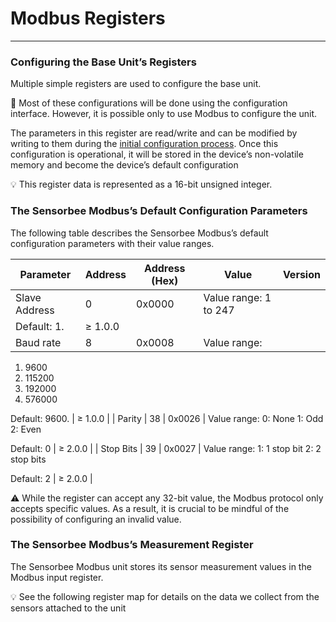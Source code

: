 # Modbus Registers

***

### Configuring the Base Unit’s Registers

Multiple simple registers are used to configure the base unit.

📔 Most of these configurations will be done using the configuration interface. However, it is possible only to use Modbus to configure the unit.

The parameters in this register are read/write and can be modified by writing to them during the [initial configuration process](https://www.notion.so/Modbus-Configuration-37622fa76fa545c39acac0280861304f?pvs=21). Once this configuration is operational, it will be stored in the device’s non-volatile memory and become the device’s default configuration

💡 This register data is represented as a 16-bit unsigned integer.

### The Sensorbee Modbus’s Default Configuration Parameters

The following table describes the Sensorbee Modbus’s default configuration parameters with their value ranges.

| Parameter     | Address | Address (Hex) | Value                 | Version |
| ------------- | ------- | ------------- | --------------------- | ------- |
| Slave Address | 0       | 0x0000        | Value range: 1 to 247 |         |
| Default: 1.   | ≥ 1.0.0 |               |                       |         |
| Baud rate     | 8       | 0x0008        | Value range:          |         |

1. 9600
2. 115200
3. 192000
4. 576000

Default: 9600. | ≥ 1.0.0 | | Parity | 38 | 0x0026 | Value range: 0: None 1: Odd 2: Even

Default: 0 | ≥ 2.0.0 | | Stop Bits | 39 | 0x0027 | Value range: 1: 1 stop bit 2: 2 stop bits

Default: 2 | ≥ 2.0.0 |

⚠️ While the register can accept any 32-bit value, the Modbus protocol only accepts specific values. As a result, it is crucial to be mindful of the possibility of configuring an invalid value.

### The Sensorbee Modbus’s Measurement Register

The Sensorbee Modbus unit stores its sensor measurement values in the Modbus input register.

💡 See the following register map for details on the data we collect from the sensors attached to the unit


